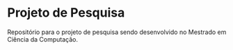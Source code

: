 Projeto de Pesquisa
==========================

Repositório para o projeto de pesquisa sendo desenvolvido no Mestrado em Ciência da Computação.
